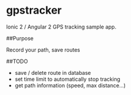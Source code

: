 # gpstracker

Ionic 2 / Angular 2 GPS tracking sample app. 

##Purpose

Record your path, save routes

##TODO

- save / delete route in database
- set time limit to automatically stop tracking
- get path information (speed, max distance...)


